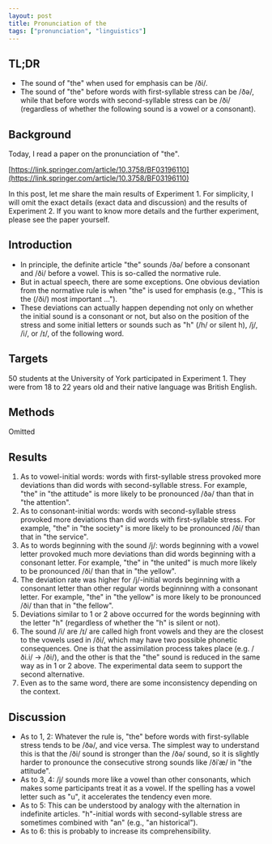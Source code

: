 ```yaml
---
layout: post
title: Pronunciation of the
tags: ["pronunciation", "linguistics"]
---
```


## TL;DR
- The sound of "the" when used for emphasis can be /ði/.
- The sound of "the" before words with first-syllable stress can be /ðə/, while that before words with second-syllable stress can be /ði/ (regardless of whether the following sound is a vowel or a consonant).

## Background
Today, I read a paper on the pronunciation of "the".

[https://link.springer.com/article/10.3758/BF03196110](https://link.springer.com/article/10.3758/BF03196110)

In this post, let me share the main results of Experiment 1. For simplicity, I will omit the exact details (exact data and discussion) and the results of Experiment 2. If you want to know more details and the further experiment, please see the paper yourself.

## Introduction
- In principle, the definite article "the" sounds /ðə/ before a consonant and /ði/ before a vowel. This is so-called the normative rule.
- But in actual speech, there are some exceptions. One obvious deviation from the normative rule is when "the" is used for emphasis (e.g., "This is the (/ði/) most important ...").
- These deviations can actually happen depending not only on whether the initial sound is a consonant or not, but also on the position of the stress and some initial letters or sounds such as "h" (/h/ or silent h), /j/, /i/, or /ɪ/, of the following word.

## Targets
50 students at the University of York participated in Experiment 1. They were from 18 to 22 years old and their native language was British English.

## Methods
Omitted

## Results
1. As to vowel-initial words: words with first-syllable stress provoked more deviations than did words with second-syllable stress. For example, "the" in "the attitude" is more likely to be pronounced /ðə/ than that in "the attention".
2. As to consonant-initial words: words with second-syllable stress provoked more deviations than did words with first-syllable stress. For example, "the" in "the society" is more likely to be pronounced /ði/ than that in "the service".
3. As to words beginning with the sound /j/: words beginning with a vowel letter provoked much more deviations than did words beginning with a consonant letter. For example, "the" in "the united" is much more likely to be pronounced /ði/ than that in "the yellow".
4. The deviation rate was higher for /j/-initial words beginning with a consonant letter than other regular words beginninng with a consonant letter. For example, "the" in "the yellow" is more likely to be pronounced /ði/ than that in "the fellow".
5. Deviations similar to 1 or 2 above occurred for the words beginning with the letter "h" (regardless of whether the "h" is silent or not).
6. The sound /i/ are /ɪ/ are called high front vowels and they are the closest to the vowels used in /ði/, which may have two possible phonetic consequences. One is that the assimilation process takes place (e.g. /ði.i/ -> /ði/), and the other is that the "the" sound is reduced in the same way as in 1 or 2 above. The experimental data seem to support the second alternative.
7. Even as to the same word, there are some inconsistency depending on the context.

## Discussion
- As to 1, 2: Whatever the rule is, "the" before words with first-syllable stress tends to be /ðə/, and vice versa. The simplest way to understand this is that the /ði/ sound is stronger than the /ðə/ sound, so it is slightly harder to pronounce the consecutive strong sounds like /ðiˈæ/ in "the attitude".
- As to 3, 4: /j/ sounds more like a vowel than other consonants, which makes some participants treat it as a vowel. If the spelling has a vowel letter such as "u", it accelerates the tendency even more.
- As to 5: This can be understood by analogy with the alternation in indefinite articles. "h"-initial words with second-syllable stress are sometimes combined with "an" (e.g., "an historical").
- As to 6: this is probably to increase its comprehensibility.
